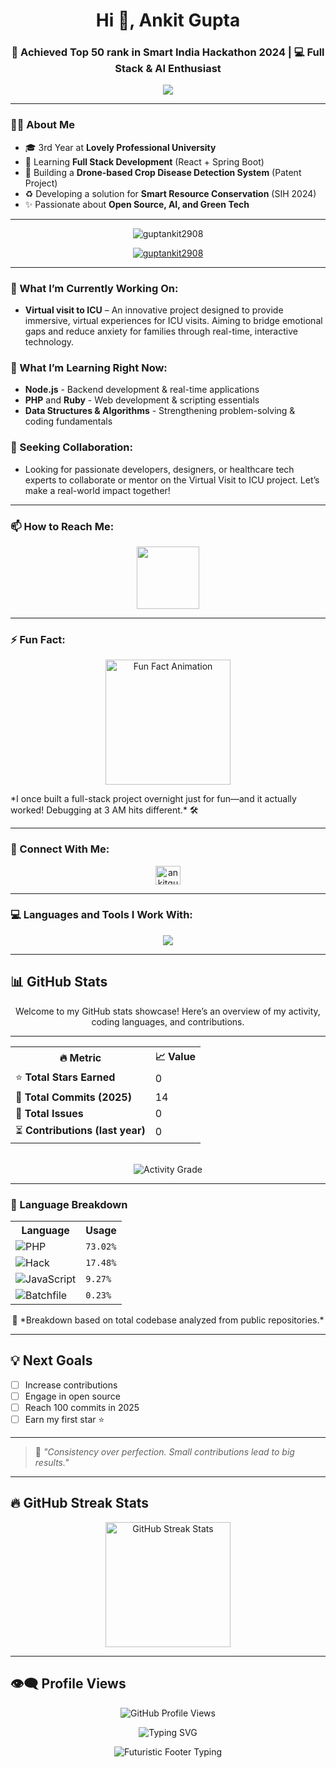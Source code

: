 <!-- Header -->
<h1 align="center">Hi 👋, Ankit Gupta</h1>
<h3 align="center">🚀 Achieved Top 50 rank in Smart India Hackathon 2024 | 💻 Full Stack & AI Enthusiast</h3>

<!-- Typing animation -->
<p align="center">
  <img src="https://readme-typing-svg.herokuapp.com/?lines=Top+50+SIH+2024+Finalist🏆;;Building+Sustainable+Tech🌿;Let’s+Innovate+Together!🚀&center=true&width=500&height=45&color=ff0000&vCenter=true&size=22" />
</p>

---

### 🧑‍💼 About Me

- 🎓 3rd Year at **Lovely Professional University**
- 🌱 Learning **Full Stack Development** (React + Spring Boot)
- 📡 Building a **Drone-based Crop Disease Detection System** (Patent Project)
- ♻️ Developing a solution for **Smart Resource Conservation** (SIH 2024)
- ✨ Passionate about **Open Source, AI, and Green Tech**

---

<p align="center">
  <img src="https://komarev.com/ghpvc/?username=guptankit2908&label=Profile%20views&color=0e75b6&style=flat" alt="guptankit2908" />
</p>

<p align="center">
  <a href="https://github.com/ryo-ma/github-profile-trophy">
    <img src="https://github-profile-trophy.vercel.app/?username=guptankit2908" alt="guptankit2908" />
  </a>
</p>

---

### 🚀 What I’m Currently Working On:
- **Virtual visit to ICU** – An innovative project designed to provide immersive, virtual experiences for ICU visits. Aiming to bridge emotional gaps and reduce anxiety for families through real-time, interactive technology.

### 🌱 What I’m Learning Right Now:
- **Node.js** - Backend development & real-time applications
- **PHP** and **Ruby** - Web development & scripting essentials
- **Data Structures & Algorithms** - Strengthening problem-solving & coding fundamentals

### 🤝 Seeking Collaboration:
- Looking for passionate developers, designers, or healthcare tech experts to collaborate or mentor on the Virtual Visit to ICU project. Let’s make a real-world impact together!

---

### 📫 How to Reach Me:
<p align="center">
  <a href="mailto:gupta.ankit1302@gmail.com">
    <img src="https://media.giphy.com/media/v1.Y2lkPTc5MGI3NjExOGhheGl1M2RoczZzbHR4dXNvMXpobG83dTgxOG1mcTNkY2cydTlzMyZlcD12MV9zdGlja2Vyc19zZWFyY2gmY3Q9cw/9y6pk4diSKJN3FmEcu/giphy.gif" width="100" height="100" />
  </a>
</p>

---

### ⚡ Fun Fact:
<p align="center">
  <img src="https://media.giphy.com/media/v1.Y2lkPTc5MGI3NjExa2F3OGxuejdzZmhtZjdybjd4bGw2b3NhdXRqMXg4NDE3aDlsOXAwcCZlcD12MV9zdGlja2Vyc19zZWFyY2gmY3Q9cw/b88QlTSTsj3bEHQyZf/giphy.gif" alt="Fun Fact Animation" width="200" height="200" />
</p>
*I once built a full-stack project overnight just for fun—and it actually worked! Debugging at 3 AM hits different.* 🛠️

---

### 🔗 Connect With Me:
<p align="center">
  <a href="https://linkedin.com/in/ankitgupta2908" target="_blank"  rel="noopener noreferrer">
    <img src="https://raw.githubusercontent.com/rahuldkjain/github-profile-readme-generator/master/src/images/icons/Social/linked-in-alt.svg" alt="ankitgupta2908" height="30" width="40" />
  </a>
</p>

---

### 💻 Languages and Tools I Work With:
<p align="center">
  <a href="https://skillicons.dev">
    <img src="https://skillicons.dev/icons?i=py,cpp,c,cmake,ai,html,css,tailwind,js,react,wordpress,jquery,java,mysql,nodejs,npm,php,dart,vscode,netlify,bots,django,eclipse,electron,figma,firebase,gcp,git,github,ae,mongodb,androidstudio,angular,arduino,autocad,bash,bootstrap,kali,linux,heroku,vim" />
  </a>
</p>

---

## 📊 GitHub Stats

<div align="center">
Welcome to my GitHub stats showcase! Here’s an overview of my activity, coding languages, and contributions.
  
---
  
<table>
  <tr>
    <th>🔥 Metric</th>
    <th>📈 Value</th>
  </tr>
  <tr>
    <td>⭐ <strong>Total Stars Earned</strong></td>
    <td>0</td>
  </tr>
  <tr>
    <td>🔄 <strong>Total Commits (2025)</strong></td>
    <td>14</td>
  </tr>
  <tr>
    <td>🐞 <strong>Total Issues</strong></td>
    <td>0</td>
  </tr>
  <tr>
    <td>⏳ <strong>Contributions (last year)</strong></td>
    <td>0</td>
  </tr>
</table>

<br/>

<img src="https://img.shields.io/badge/Grade-C-%23ff69b4?style=for-the-badge" alt="Activity Grade"/>

</div>

---

### 🧠 Language Breakdown

<div align="center">

<table>
  <tr>
    <th>Language</th>
    <th>Usage</th>
  </tr>
  <tr>
    <td><img src="https://img.shields.io/badge/PHP-73%25-blue" alt="PHP"/></td>
    <td><code>73.02%</code></td>
  </tr>
  <tr>
    <td><img src="https://img.shields.io/badge/Hack-17%25-grey" alt="Hack"/></td>
    <td><code>17.48%</code></td>
  </tr>
  <tr>
    <td><img src="https://img.shields.io/badge/JavaScript-9%25-yellow" alt="JavaScript"/></td>
    <td><code>9.27%</code></td>
  </tr>
  <tr>
    <td><img src="https://img.shields.io/badge/Batchfile-0.2%25-lightgrey" alt="Batchfile"/></td>
    <td><code>0.23%</code></td>
  </tr>
</table>
 📌 *Breakdown based on total codebase analyzed from public repositories.*
</div>

---

## 💡 Next Goals

- [ ] Increase contributions
- [ ] Engage in open source
- [ ] Reach 100 commits in 2025
- [ ] Earn my first star ⭐

---

> 🧠 *"Consistency over perfection. Small contributions lead to big results."*


---

## 🔥 GitHub Streak Stats

<p align="center">
  <img 
    src="https://streak-stats.demolab.com?user=guptankit2908&theme=tokyonight&hide_border=true&date_format=M%20j%5B%2C%20Y%5D" 
    alt="GitHub Streak Stats" 
    height="200"
  />
</p>

---

## 👁️‍🗨️ Profile Views

<p align="center">
  <img src="https://komarev.com/ghpvc/?username=guptankit2908&label=PROFILE+HITS&color=orange&style=for-the-badge" alt="GitHub Profile Views"/>
</p>

<p align="center">
  <img src="https://readme-typing-svg.herokuapp.com?font=Fira+Code&size=24&pause=1000&color=ff0000&width=435&lines=Thanks+for+visiting!+👋;Hope+you+found+something+cool!+🚀" alt="Typing SVG" />
</p>

<p align="center">
  <img src="https://readme-typing-svg.demolab.com?font=Orbitron&size=24&pause=1000&color=39FF14&center=true&vCenter=true&width=500&lines=👁+Visitor+ID+Locked;👾+Monitoring+Activity...;🎯+Tracking+Interactions..." alt="Futuristic Footer Typing" />
</p>
